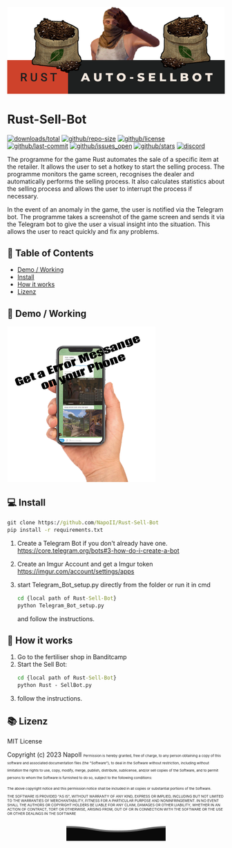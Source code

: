 [![github/NapoII](https://raw.githubusercontent.com/NapoII/Rust-Sell-Bot/main/README_img/Readme_top.png)](https://github.com/NapoII)

# Rust-Sell-Bot

[![downloads/total](https://img.shields.io/github/downloads/NapoII/Rust-Sell-Bot/total)](https://github.com/NapoII/Rust-Sell-Bot/archive/refs/heads/main.zip) [![github/repo-size](https://img.shields.io/github/repo-size/NapoII/Rust-Sell-Bot)](https://github.com/NapoII/Rust-Sell-Bot/archive/refs/heads/main.zip) [![github/license](https://img.shields.io/github/license/NapoII/Rust-Sell-Bot)](https://github.com/NapoII/Rust-Sell-Bot/blob/main/LICENSE) [![github/last-commit](https://img.shields.io/github/downloads/NapoII/Rust-Sell-Bot/total)](https://img.shields.io/github/issues/NapoII/Rust-Sell-Bot?style=plastic) [![github/issues_open](https://img.shields.io/github/issues/NapoII/Rust-Sell-Bot?style=plastic)](https://img.shields.io/github/issues-raw/NapoII/Rust-Sell-Bot) [![github/stars](https://img.shields.io/github/stars/NapoII/Rust-Sell-Bot?style=social)](https://github.com/NapoII/Rust-Sell-Bot/stargazers) [![discord](https://img.shields.io/discord/190307701169979393)](https://discord.gg/knTKtKVfnr)

The programme for the game Rust automates the sale of a specific item at the retailer. It allows the user to set a hotkey to start the selling process. The programme monitors the game screen, recognises the dealer and automatically performs the selling process. It also calculates statistics about the selling process and allows the user to interrupt the process if necessary.

In the event of an anomaly in the game, the user is notified via the Telegram bot. The programme takes a screenshot of the game screen and sends it via the Telegram bot to give the user a visual insight into the situation. This allows the user to react quickly and fix any problems.

## 📝 Table of Contents
+ [Demo / Working](#demo)
+ [Install](#usage)
+ [How it works](#Use)
+ [Lizenz](#Lizenz)
## 🎥 Demo / Working <a name = "demo"></a>
[![github/NapoII](https://raw.githubusercontent.com/NapoII/Rust-Sell-Bot/main/README_img/phone.png)](https://github.com/NapoII)

## 💻 Install <a name = "usage"></a>


```cmd
git clone https://github.com/NapoII/Rust-Sell-Bot
pip install -r requirements.txt
```

1.  Create a Telegram Bot if you don't already have one.
   https://core.telegram.org/bots#3-how-do-i-create-a-bot

2.  Create an Imgur Account and get a Imgur token
    https://imgur.com/account/settings/apps

3.  start Telegram_Bot_setup.py directly from the folder or run it in cmd

    ```cmd
    cd {local path of Rust-Sell-Bot}
    python Telegram_Bot_setup.py
    ```
    and follow the instructions.


## 💭 How it works <a name = "Use"></a>

1.  Go to the fertiliser shop in Banditcamp
2.  Start the Sell Bot:
    ```cmd
    cd {local path of Rust-Sell-Bot}
    python Rust - SellBot.py
    ```
3.  follow the instructions.

## 📚 Lizenz <a name = "Lizenz"></a>
MIT License

Copyright (c) 2023 NapoII
<small><small><small>
Permission is hereby granted, free of charge, to any person obtaining a copy
of this software and associated documentation files (the "Software"), to deal
in the Software without restriction, including without limitation the rights
to use, copy, modify, merge, publish, distribute, sublicense, and/or sell
copies of the Software, and to permit persons to whom the Software is
furnished to do so, subject to the following conditions:

The above copyright notice and this permission notice shall be included in all
copies or substantial portions of the Software.

THE SOFTWARE IS PROVIDED "AS IS", WITHOUT WARRANTY OF ANY KIND, EXPRESS OR
IMPLIED, INCLUDING BUT NOT LIMITED TO THE WARRANTIES OF MERCHANTABILITY,
FITNESS FOR A PARTICULAR PURPOSE AND NONINFRINGEMENT. IN NO EVENT SHALL THE
AUTHORS OR COPYRIGHT HOLDERS BE LIABLE FOR ANY CLAIM, DAMAGES OR OTHER
LIABILITY, WHETHER IN AN ACTION OF CONTRACT, TORT OR OTHERWISE, ARISING FROM,
OUT OF OR IN CONNECTION WITH THE SOFTWARE OR THE USE OR OTHER DEALINGS IN THE
SOFTWARE
    
<p align="center">
<img src="https://raw.githubusercontent.com/NapoII/NapoII/233630a814f7979f575c7f764dbf1f4804b05332/Bottom.svg" alt="Github Stats" />
</p>
